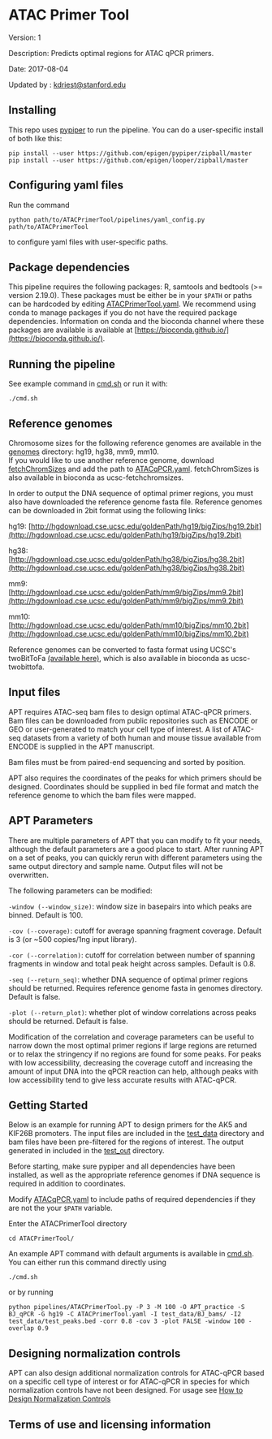 # ATAC Primer Tool

Version: 1

Description: Predicts optimal regions for ATAC qPCR primers.

Date: 2017-08-04

Updated by : kdriest@stanford.edu

## Installing

This repo uses [pypiper](https://github.com/epigen/pypiper) to run the pipeline. You can do a user-specific install 
of both like this:

```
pip install --user https://github.com/epigen/pypiper/zipball/master
pip install --user https://github.com/epigen/looper/zipball/master
```
## Configuring yaml files

Run the command 
```
python path/to/ATACPrimerTool/pipelines/yaml_config.py path/to/ATACPrimerTool
```
 to configure yaml files with user-specific paths.
 
## Package dependencies

This pipeline requires the following packages: R, samtools and bedtools (>= version 2.19.0). These packages must be either 
be in your `$PATH` or paths can be hardcoded by editing [ATACPrimerTool.yaml](pipelines/ATACPrimerTool.yaml). We recommend
using conda to manage packages if you do not have the required package dependencies.  Information on conda and the bioconda
channel where these packages are available is available at [https://bioconda.github.io/](https://bioconda.github.io/).

## Running the pipeline

See example command in [cmd.sh](cmd.sh) or run it with:

```
./cmd.sh
```


## Reference genomes

Chromosome sizes for the following reference genomes are available in the [genomes](genomes/) directory: hg19, hg38, mm9, mm10.  
If you would like to use another reference genome, download [fetchChromSizes](https://www.google.com/url?sa=t&rct=j&q=&esrc=s&source=web&cd=1&ved=0ahUKEwjR1Oi9-sjVAhUQ7GMKHZ0CChsQFggoMAA&url=http%3A%2F%2Fhgdownload.cse.ucsc.edu%2Fadmin%2Fexe%2Flinux.x86_64%2FfetchChromSizes&usg=AFQjCNFl70SKF51EO0cC9FBsVAIZpLc0kg) and add the path to 
[ATACqPCR.yaml](pipelines/ATACqPCR.yaml).  fetchChromSizes is also available in bioconda as ucsc-fetchchromsizes.

In order to output the DNA sequence of optimal primer regions, you must also have 
downloaded the reference genome fasta file. Reference genomes can be downloaded in 2bit format using the following links:

hg19: [http://hgdownload.cse.ucsc.edu/goldenPath/hg19/bigZips/hg19.2bit](http://hgdownload.cse.ucsc.edu/goldenPath/hg19/bigZips/hg19.2bit)

hg38: [http://hgdownload.cse.ucsc.edu/goldenPath/hg38/bigZips/hg38.2bit](http://hgdownload.cse.ucsc.edu/goldenPath/hg38/bigZips/hg38.2bit)

mm9: [http://hgdownload.cse.ucsc.edu/goldenPath/mm9/bigZips/mm9.2bit](http://hgdownload.cse.ucsc.edu/goldenPath/mm9/bigZips/mm9.2bit)

mm10: [http://hgdownload.cse.ucsc.edu/goldenPath/mm10/bigZips/mm10.2bit](http://hgdownload.cse.ucsc.edu/goldenPath/mm10/bigZips/mm10.2bit)

Reference genomes can be converted to fasta format using UCSC's twoBitToFa [(available here)](http://hgdownload.cse.ucsc.edu/admin/exe/linux.x86_64/twoBitToFa), 
which is also available in bioconda as ucsc-twobittofa.

## Input files

APT requires ATAC-seq bam files to design optimal ATAC-qPCR primers.  Bam files can be downloaded from public repositories such as ENCODE or GEO or user-generated to match your cell type of interest.  A list of ATAC-seq datasets from a variety of both human and mouse tissue available from ENCODE is supplied in the APT manuscript.  

Bam files must be from paired-end sequencing and sorted by position.  

APT also requires the coordinates of the peaks for which primers should be designed.  Coordinates should be supplied in bed file format and match the reference genome to which the bam files were mapped.

## APT Parameters

There are multiple parameters of APT that you can modify to fit your needs, although the default parameters are a good place to start. After running APT on a set of peaks, you can quickly rerun with different parameters using the same output directory and sample name. Output files will not be overwritten.   

The following parameters can be modified:

`-window (--window_size)`: window size in basepairs into which peaks are binned. Default is 100.

`-cov (--coverage)`: cutoff for average spanning fragment coverage.  Default is 3 (or ~500 copies/1ng input library).

`-cor (--correlation)`: cutoff for correlation between number of spanning fragments in window and total peak height across samples.  Default is 0.8.

`-seq (--return_seq)`: whether DNA sequence of optimal primer regions should be returned. Requires reference genome fasta in genomes directory.  Default is false. 

`-plot (--return_plot)`: whether plot of window correlations across peaks should be returned. Default is false.

Modification of the correlation and coverage parameters can be useful to narrow down the most optimal primer regions if large regions are returned or to relax the stringency if no regions are found for some peaks. For peaks with low accessibility, decreasing the coverage cutoff and increasing the amount of input DNA into the qPCR reaction can help, although peaks with low accessibility tend to give less accurate results with ATAC-qPCR.

## Getting Started

Below is an example for running APT to design primers for the AK5 and KIF26B promoters.  The input files are included in the [test_data](test_data/) 
directory and bam files have been pre-filtered for the regions of interest. The output generated in included in the [test_out](test_out/) directory.

Before starting, make sure pypiper and all dependencies have been installed, as well as the appropriate reference genomes if DNA sequence is required
in addition to coordinates.  

Modify [ATACqPCR.yaml](pipelines/ATACqPCR.yaml) to include paths of required dependencies if they are not the your `$PATH` variable.

Enter the ATACPrimerTool directory

```
cd ATACPrimerTool/
```

An example APT command with default arguments is available in [cmd.sh](cmd.sh).  You can either run this command directly using

```
./cmd.sh
```

or by running

```
python pipelines/ATACPrimerTool.py -P 3 -M 100 -O APT_practice -S BJ_qPCR -G hg19 -C ATACPrimerTool.yaml -I test_data/BJ_bams/ -I2 test_data/test_peaks.bed -corr 0.8 -cov 3 -plot FALSE -window 100 -overlap 0.9 
```

## Designing normalization controls

APT can also design additional normalization controls for ATAC-qPCR based on a specific cell type of interest or for ATAC-qPCR in species
for which normalization controls have not been designed.  For usage see [How to Design Normalization Controls](How_to_design_normalization_controls.md)

## Terms of use and licensing information
